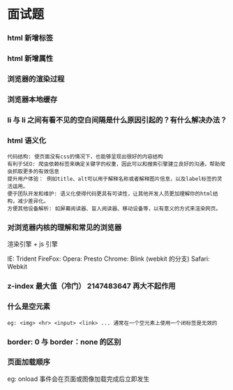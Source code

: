 # 面试题

### html 新增标签

### html 新增属性

### 浏览器的渲染过程

### 浏览器本地缓存

### li 与 li 之间有看不见的空白间隔是什么原因引起的？有什么解决办法？

### html 语义化

```
代码结构: 使页面没有css的情况下，也能够呈现出很好的内容结构
有利于SEO: 爬虫依赖标签来确定关键字的权重，因此可以和搜索引擎建立良好的沟通，帮助爬虫抓取更多的有效信息
提升用户体验： 例如title、alt可以用于解释名称或者解释图片信息，以及label标签的灵活运用。
便于团队开发和维护: 语义化使得代码更具有可读性，让其他开发人员更加理解你的html结构，减少差异化。
方便其他设备解析: 如屏幕阅读器、盲人阅读器、移动设备等，以有意义的方式来渲染网页。
```

### 对浏览器内核的理解和常见的浏览器

渲染引擎 + js 引擎

IE: Trident
FireFox:
Opera: Presto
Chrome: Blink (webkit 的分支)
Safari: Webkit

### z-index 最大值（冷门） 2147483647 再大不起作用

### 什么是空元素

```
eg: <img> <hr> <input> <link> ... 通常在一个空元素上使用一个闭标签是无效的
```

### border: 0 与 border：none 的区别

### 页面加载顺序

eg: onload 事件会在页面或图像加载完成后立即发生
